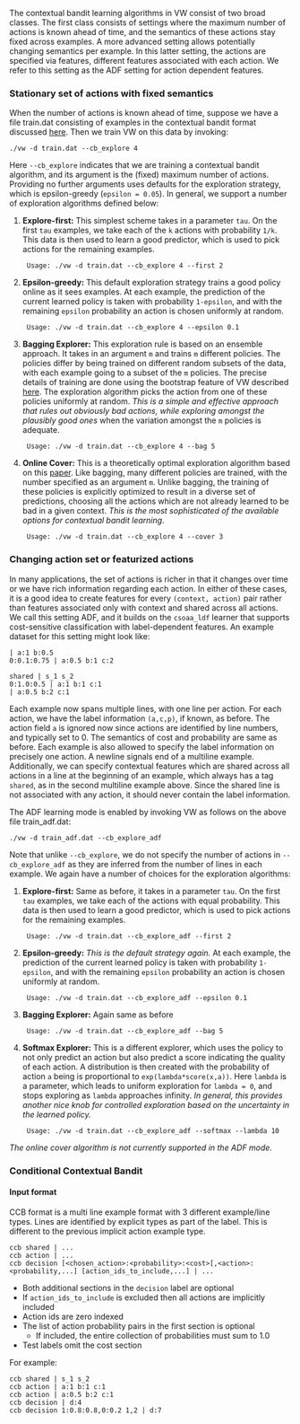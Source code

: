 The contextual bandit learning algorithms in VW consist of two broad classes. The first class consists of settings where the maximum number of actions is known ahead of time, and the semantics of these actions stay fixed across examples. A more advanced setting allows potentially changing semantics per example. In this latter setting, the actions are specified via features, different features associated with each action. We refer to this setting as the ADF setting for action dependent features.

### Stationary set of actions with fixed semantics

When the number of actions is known ahead of time, suppose we have a file train.dat consisting of examples in the contextual bandit format discussed [here](https://github.com/JohnLangford/vowpal_wabbit/wiki/Logged-Contextual-Bandit-Example). Then we train VW on this data by invoking:

    ./vw -d train.dat --cb_explore 4 

Here `--cb_explore` indicates that we are training a contextual bandit algorithm, and its argument is the (fixed) maximum number of actions. Providing no further arguments uses defaults for the exploration strategy, which is epsilon-greedy (`epsilon = 0.05`). In general, we support a number of exploration algorithms defined below:

1. **Explore-first:** This simplest scheme takes in a parameter `tau`. On the first `tau` examples, we take each of the `k` actions with probability `1/k`. This data is then used to learn a good predictor, which is used to pick actions for the remaining examples. 

        Usage: ./vw -d train.dat --cb_explore 4 --first 2

2. **Epsilon-greedy:** This default exploration strategy trains a good policy online as it sees examples. At each example, the prediction of the current learned policy is taken with probability `1-epsilon`, and with the remaining `epsilon` probability an action is chosen uniformly at random. 

        Usage: ./vw -d train.dat --cb_explore 4 --epsilon 0.1

3. **Bagging Explorer:** This exploration rule is based on an ensemble approach. It takes in an argument `m` and trains `m` different policies. The policies differ by being trained on different random subsets of the data, with each example going to a subset of the `m` policies. The precise details of training are done using the bootstrap feature of VW described [here](https://github.com/JohnLangford/vowpal_wabbit/wiki/Zhen's-Presentation-Slides-on-enhancements-to-vw). The exploration algorithm picks the action from one of these policies uniformly at random. _This is a simple and effective approach that rules out obviously bad actions, while exploring amongst the plausibly good ones_ when the variation amongst the `m` policies is adequate. 

        Usage: ./vw -d train.dat --cb_explore 4 --bag 5

4. **Online Cover:** This is a theoretically optimal exploration algorithm based on this [paper](http://arxiv.org/abs/1402.0555). Like bagging, many different policies are trained, with the number specified as an argument `m`. Unlike bagging, the training of these policies is explicitly optimized to result in a diverse set of predictions, choosing all the actions which are not already learned to be bad in a given context. _This is the most sophisticated of the available options for contextual bandit learning_. 

        Usage: ./vw -d train.dat --cb_explore 4 --cover 3

### Changing action set or featurized actions

In many applications, the set of actions is richer in that it changes over time or we have rich information regarding each action. In either of these cases, it is a good idea to create features for every `(context, action)` pair rather than features associated only with context and shared across all actions. We call this setting ADF, and it builds on the `csoaa_ldf` learner that supports cost-sensitive classification with label-dependent features. An example dataset for this setting might look like:

    | a:1 b:0.5
    0:0.1:0.75 | a:0.5 b:1 c:2
     
    shared | s_1 s_2
    0:1.0:0.5 | a:1 b:1 c:1
    | a:0.5 b:2 c:1

Each example now spans multiple lines, with one line per action. For each action, we have the label information `(a,c,p)`, if known, as before. The action field `a` is ignored now since actions are identified by line numbers, and typically set to 0. The semantics of cost and probability are same as before. Each example is also allowed to specify the label information on precisely one action. A newline signals end of a multiline example. Additionally, we can specify contextual features which are shared across all actions in a line at the beginning of an example, which always has a tag `shared`, as in the second multiline example above. Since the shared line is not associated with any action, it should never contain the label information. 

The ADF learning mode is enabled by invoking VW as follows on the above file train_adf.dat:

    ./vw -d train_adf.dat --cb_explore_adf 

Note that unlike `--cb_explore`, we do not specify the number of actions in `--cb_explore_adf` as they are inferred from the number of lines in each example. We again have a number of choices for the exploration algorithms:

1. **Explore-first:** Same as before, it takes in a parameter `tau`. On the first `tau` examples, we take each of the actions with equal probability. This data is then used to learn a good predictor, which is used to pick actions for the remaining examples. 

        Usage: ./vw -d train.dat --cb_explore_adf --first 2

2. **Epsilon-greedy:** _This is the default strategy again._ At each example, the prediction of the current learned policy is taken with probability `1-epsilon`, and with the remaining `epsilon` probability an action is chosen uniformly at random. 

        Usage: ./vw -d train.dat --cb_explore_adf --epsilon 0.1

3. **Bagging Explorer:** Again same as before

        Usage: ./vw -d train.dat --cb_explore_adf --bag 5

4. **Softmax Explorer:** This is a different explorer, which uses the policy to not only predict an action but also predict a score indicating the quality of each action. A distribution is then created with the probability of action `a` being is proportional to `exp(lambda*score(x,a))`. Here `lambda` is a parameter, which leads to uniform exploration for `lambda = 0`, and stops exploring as `lambda` approaches infinity. _In general, this provides another nice knob for controlled exploration based on the uncertainty in the learned policy._

        Usage: ./vw -d train.dat --cb_explore_adf --softmax --lambda 10

_The online cover algorithm is not currently supported in the ADF mode._

### Conditional Contextual Bandit

#### Input format
CCB format is a multi line example format with 3 different example/line types. Lines are identified by explicit types as part of the label. This is different to the previous implicit action example type.
```
ccb shared | ...
ccb action | ...
ccb decision [<chosen_action>:<probability>:<cost>[,<action>:<probability,...] [action_ids_to_include,...] | ...
```
- Both additional sections in the `decision` label are optional
- If `action_ids_to_include` is excluded then all actions are implicitly included
- Action ids are zero indexed
- The list of action probability pairs in the first section is optional
  - If included, the entire collection of probabilities must sum to 1.0
- Test labels omit the cost section

For example:
```
ccb shared | s_1 s_2
ccb action | a:1 b:1 c:1
ccb action | a:0.5 b:2 c:1
ccb decision | d:4
ccb decision 1:0.8:0.8,0:0.2 1,2 | d:7
```